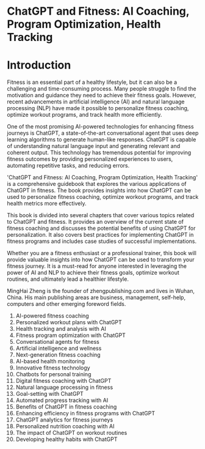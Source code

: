 # ChatGPT and Fitness: AI Coaching, Program Optimization, Health Tracking

# Introduction

Fitness is an essential part of a healthy lifestyle, but it can also be a challenging and time-consuming process. Many people struggle to find the motivation and guidance they need to achieve their fitness goals. However, recent advancements in artificial intelligence (AI) and natural language processing (NLP) have made it possible to personalize fitness coaching, optimize workout programs, and track health more efficiently.

One of the most promising AI-powered technologies for enhancing fitness journeys is ChatGPT, a state-of-the-art conversational agent that uses deep learning algorithms to generate human-like responses. ChatGPT is capable of understanding natural language input and generating relevant and coherent output. This technology has tremendous potential for improving fitness outcomes by providing personalized experiences to users, automating repetitive tasks, and reducing errors.

'ChatGPT and Fitness: AI Coaching, Program Optimization, Health Tracking' is a comprehensive guidebook that explores the various applications of ChatGPT in fitness. The book provides insights into how ChatGPT can be used to personalize fitness coaching, optimize workout programs, and track health metrics more effectively.

This book is divided into several chapters that cover various topics related to ChatGPT and fitness. It provides an overview of the current state of fitness coaching and discusses the potential benefits of using ChatGPT for personalization. It also covers best practices for implementing ChatGPT in fitness programs and includes case studies of successful implementations.

Whether you are a fitness enthusiast or a professional trainer, this book will provide valuable insights into how ChatGPT can be used to transform your fitness journey. It is a must-read for anyone interested in leveraging the power of AI and NLP to achieve their fitness goals, optimize workout routines, and ultimately lead a healthier lifestyle.

MingHai Zheng is the founder of zhengpublishing.com and lives in Wuhan, China. His main publishing areas are business, management, self-help, computers and other emerging foreword fields.



1. AI-powered fitness coaching
2. Personalized workout plans with ChatGPT
3. Health tracking and analysis with AI
4. Fitness program optimization with ChatGPT
5. Conversational agents for fitness
6. Artificial intelligence and wellness
7. Next-generation fitness coaching
8. AI-based health monitoring
9. Innovative fitness technology
10. Chatbots for personal training
11. Digital fitness coaching with ChatGPT
12. Natural language processing in fitness
13. Goal-setting with ChatGPT
14. Automated progress tracking with AI
15. Benefits of ChatGPT in fitness coaching
16. Enhancing efficiency in fitness programs with ChatGPT
17. ChatGPT analytics for fitness journeys
18. Personalized nutrition coaching with AI
19. The impact of ChatGPT on workout routines
20. Developing healthy habits with ChatGPT

